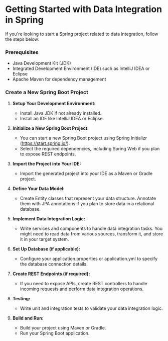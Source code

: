 # Getting Started with Data Integration in Spring

If you're looking to start a Spring project related to data integration, follow the steps below:

### Prerequisites
- Java Development Kit (JDK)
- Integrated Development Environment (IDE) such as IntelliJ IDEA or Eclipse
- Apache Maven for dependency management

### Create a New Spring Boot Project

1. **Setup Your Development Environment:**
    - Install Java JDK if not already installed.
    - Install an IDE like IntelliJ IDEA or Eclipse.

2. **Initialize a New Spring Boot Project:**
    - You can start a new Spring Boot project using Spring Initializr (https://start.spring.io/).
    - Select the required dependencies, including Spring Web if you plan to expose REST endpoints.

3. **Import the Project into Your IDE:**
    - Import the generated project into your IDE as a Maven or Gradle project.

4. **Define Your Data Model:**
    - Create Entity classes that represent your data structure. Annotate them with JPA annotations if you plan to store data in a relational database.

5. **Implement Data Integration Logic:**
    - Write services and components to handle data integration tasks. You might need to read data from various sources, transform it, and store it in your target system.

6. **Set Up Database (if applicable):**
    - Configure your application.properties or application.yml to specify the database connection details.

7. **Create REST Endpoints (if required):**
    - If you need to expose APIs, create REST controllers to handle incoming requests and perform data integration operations.

8. **Testing:**
    - Write unit and integration tests to validate your data integration logic.

9. **Build and Run:**
    - Build your project using Maven or Gradle.
    - Run your Spring Boot application.
